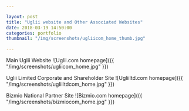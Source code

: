 ```yaml
---

layout: post
title: "Uglii website and Other Associated Websites"
date: 2018-03-19 14:50:00
categories: portfolio
thumbnail: "/img/screenshots/ugliicom_home_thumb.jpg"

---
```


Main Uglii Website
![Uglii.com homepage]({{ "/img/screenshots/ugliicom_home.jpg" }})

Uglii Limited Corporate and Shareholder Site
![Ugliiltd.com homepage]({{ "/img/screenshots/ugliiltdcom_home.jpg" }})

Bizmio National Partner Site
![Bizmio.com homepage]({{ "/img/screenshots/bizmiocom_home.jpg" }})